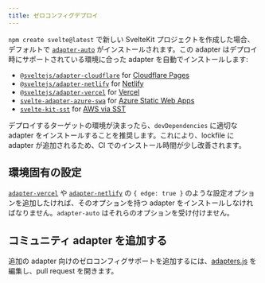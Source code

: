 ```yaml
---
title: ゼロコンフィグデプロイ
---
```


`npm create svelte@latest` で新しい SvelteKit プロジェクトを作成した場合、デフォルトで [`adapter-auto`](https://github.com/sveltejs/kit/tree/main/packages/adapter-auto) がインストールされます。この adapter はデプロイ時にサポートされている環境に合った adapter を自動でインストールします:

- [`@sveltejs/adapter-cloudflare`](adapter-cloudflare) for [Cloudflare Pages](https://developers.cloudflare.com/pages/)
- [`@sveltejs/adapter-netlify`](adapter-netlify) for [Netlify](https://netlify.com/)
- [`@sveltejs/adapter-vercel`](adapter-vercel) for [Vercel](https://vercel.com/)
- [`svelte-adapter-azure-swa`](https://github.com/geoffrich/svelte-adapter-azure-swa) for [Azure Static Web Apps](https://docs.microsoft.com/en-us/azure/static-web-apps/)
- [`svelte-kit-sst`](https://github.com/sst/sst/tree/master/packages/svelte-kit-sst) for [AWS via SST](https://docs.sst.dev/start/svelte)

デプロイするターゲットの環境が決まったら、`devDependencies` に適切な adapter をインストールすることを推奨します。これにより、lockfile に adapter が追加されるため、CI でのインストール時間が少し改善されます。

## 環境固有の設定 <!--environment-specific-configuration-->

[`adapter-vercel`](adapter-vercel) や [`adapter-netlify`](adapter-netlify) の `{ edge: true }` のような設定オプションを追加したければ、そのオプションを持つ adapter をインストールしなければなりません。`adapter-auto` はそれらのオプションを受け付けません。

## コミュニティ adapter を追加する <!--adding-community-adapters-->

追加の adapter 向けのゼロコンフィグサポートを追加するには、[adapters.js](https://github.com/sveltejs/kit/blob/main/packages/adapter-auto/adapters.js) を編集し、pull request を開きます。
